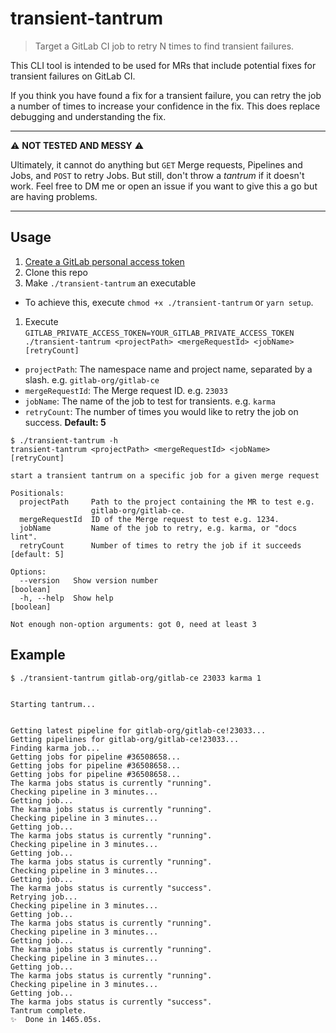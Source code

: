 # transient-tantrum

> Target a GitLab CI job to retry N times to find transient failures.

This CLI tool is intended to be used for MRs that include potential fixes for
transient failures on GitLab CI.

If you think you have found a fix for a transient failure, you can retry
the job a number of times to increase your confidence in the fix.
This does replace debugging and understanding the fix.

____

⚠️️️ **NOT TESTED AND MESSY** ⚠️️

Ultimately, it cannot do anything but `GET` Merge requests, Pipelines and Jobs, and `POST` to retry Jobs. But still, don't throw a _tantrum_ if it doesn't work. Feel free to DM me or open an issue if you want to give this a go but are having problems.

____

## Usage

1. [Create a GitLab personal access token](https://docs.gitlab.com/ee/user/profile/personal_access_tokens.html#creating-a-personal-access-token)
1. Clone this repo
1. Make `./transient-tantrum` an executable
  - To achieve this, execute `chmod +x ./transient-tantrum` or `yarn setup`.
1. Execute `GITLAB_PRIVATE_ACCESS_TOKEN=YOUR_GITLAB_PRIVATE_ACCESS_TOKEN ./transient-tantrum <projectPath> <mergeRequestId> <jobName> [retryCount]`
  - `projectPath`: The namespace name and project name, separated by a slash. e.g. `gitlab-org/gitlab-ce`
  - `mergeRequestId`: The Merge request ID. e.g. `23033`
  - `jobName`: The name of the job to test for transients. e.g. `karma`
  - `retryCount`: The number of times you would like to retry the job on success. **Default: 5**

```
$ ./transient-tantrum -h
transient-tantrum <projectPath> <mergeRequestId> <jobName> [retryCount]

start a transient tantrum on a specific job for a given merge request

Positionals:
  projectPath     Path to the project containing the MR to test e.g.
                  gitlab-org/gitlab-ce.
  mergeRequestId  ID of the Merge request to test e.g. 1234.
  jobName         Name of the job to retry, e.g. karma, or "docs lint".
  retryCount      Number of times to retry the job if it succeeds   [default: 5]

Options:
  --version   Show version number                                      [boolean]
  -h, --help  Show help                                                [boolean]

Not enough non-option arguments: got 0, need at least 3
```

## Example

```
$ ./transient-tantrum gitlab-org/gitlab-ce 23033 karma 1


Starting tantrum...


Getting latest pipeline for gitlab-org/gitlab-ce!23033...
Getting pipelines for gitlab-org/gitlab-ce!23033...
Finding karma job...
Getting jobs for pipeline #36508658...
Getting jobs for pipeline #36508658...
Getting jobs for pipeline #36508658...
The karma jobs status is currently "running".
Checking pipeline in 3 minutes...
Getting job...
The karma jobs status is currently "running".
Checking pipeline in 3 minutes...
Getting job...
The karma jobs status is currently "running".
Checking pipeline in 3 minutes...
Getting job...
The karma jobs status is currently "running".
Checking pipeline in 3 minutes...
Getting job...
The karma jobs status is currently "success".
Retrying job...
Checking pipeline in 3 minutes...
Getting job...
The karma jobs status is currently "running".
Checking pipeline in 3 minutes...
Getting job...
The karma jobs status is currently "running".
Checking pipeline in 3 minutes...
Getting job...
The karma jobs status is currently "running".
Checking pipeline in 3 minutes...
Getting job...
The karma jobs status is currently "success".
Tantrum complete.
✨  Done in 1465.05s.
```